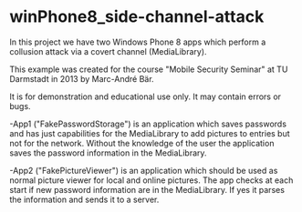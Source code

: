 # winPhone8_side-channel-attack
In this project we have two Windows Phone 8 apps which perform a collusion attack via a covert channel (MediaLibrary).

This example was created for the course "Mobile Security Seminar" at TU Darmstadt in 2013 by Marc-André Bär. 

It is for demonstration and educational use only. It may contain errors or bugs.

-App1 ("FakePasswordStorage") is an application which saves passwords and has just capabilities for the MediaLibrary to add pictures to entries but not for the network.
Without the knowledge of the user the application saves the password information in the MediaLibrary.

-App2 ("FakePictureViewer") is an application which should be used as normal picture viewer for local and online pictures. 
The app checks at each start if new password information are in the MediaLibrary. If yes it parses the information and sends it to a server.

